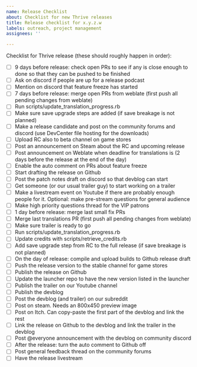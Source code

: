 ```yaml
---
name: Release Checklist
about: Checklist for new Thrive releases
title: Release checklist for x.y.z.w
labels: outreach, project management
assignees: ''

---
```


Checklist for Thrive release (these should roughly happen in order):

- [ ] 9 days before release: check open PRs to see if any is close enough to done so that they can be pushed to be finished
- [ ] Ask on discord if people are up for a release podcast
- [ ] Mention on discord that feature freeze has started
- [ ] 7 days before release: merge open PRs from weblate (first push all pending changes from weblate)
- [ ] Run scripts/update_translation_progress.rb
- [ ] Make sure save upgrade steps are added (if save breakage is not planned)
- [ ] Make a release candidate and post on the community forums and discord (use DevCenter file hosting for the downloads)
- [ ] Upload RC also to beta channel on game stores
- [ ] Post an announcement on Steam about the RC and upcoming release
- [ ] Post announcement on Weblate when deadline for translations is (2 days before the release at the end of the day)
- [ ] Enable the auto comment on PRs about feature freeze
- [ ] Start drafting the release on Github
- [ ] Post the patch notes draft on discord so that devblog can start
- [ ] Get someone (or our usual trailer guy) to start working on a trailer
- [ ] Make a livestream event on Youtube if there are probably enough people for it. Optional: make pre-stream questions for general audience
- [ ] Make high priority questions thread for the VIP patrons
- [ ] 1 day before release: merge last small fix PRs
- [ ] Merge last translations PR (first push all pending changes from weblate)
- [ ] Make sure trailer is ready to go
- [ ] Run scripts/update_translation_progress.rb
- [ ] Update credits with scripts/retrieve_credits.rb
- [ ] Add save upgrade step from RC to the full release (if save breakage is not planned)
- [ ] On the day of release: compile and upload builds to Github release draft
- [ ] Push the release version to the stable channel for game stores
- [ ] Publish the release on Github
- [ ] Update the launcher repo to have the new version listed in the launcher
- [ ] Publish the trailer on our Youtube channel
- [ ] Publish the devblog
- [ ] Post the devblog (and trailer) on our subreddit
- [ ] Post on steam. Needs an 800x450 preview image
- [ ] Post on Itch. Can copy-paste the first part of the devblog and link the rest
- [ ] Link the release on Github to the devblog and link the trailer in the devblog
- [ ] Post @everyone announcement with the devblog on community discord
- [ ] After the release: turn the auto comment to Github off
- [ ] Post general feedback thread on the community forums
- [ ] Have the release livestream
